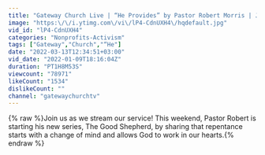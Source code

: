 ```yaml
---
title: "Gateway Church Live | “He Provides” by Pastor Robert Morris | January 9"
image: "https:\/\/i.ytimg.com\/vi\/lP4-CdnUXH4\/hqdefault.jpg"
vid_id: "lP4-CdnUXH4"
categories: "Nonprofits-Activism"
tags: ["Gateway","Church","“He"]
date: "2022-03-13T12:34:51+03:00"
vid_date: "2022-01-09T18:16:04Z"
duration: "PT1H8M53S"
viewcount: "78971"
likeCount: "1534"
dislikeCount: ""
channel: "gatewaychurchtv"
---
```

{% raw %}Join us as we stream our service! This weekend, Pastor Robert is starting his new series, The Good Shepherd, by sharing that repentance starts with a change of mind and allows God to work in our hearts.{% endraw %}
